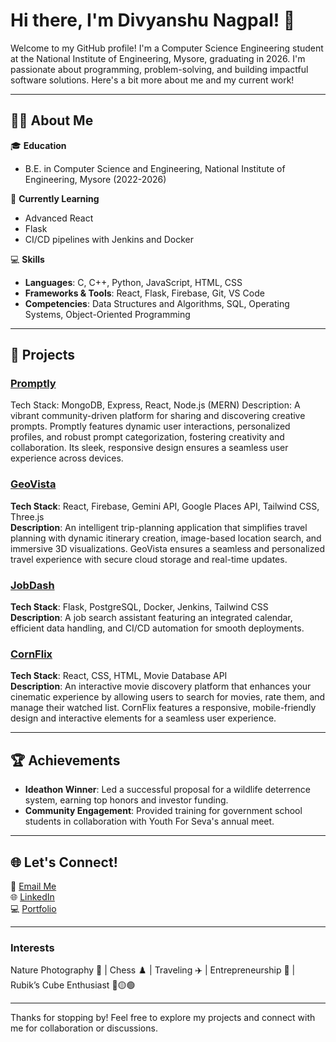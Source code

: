 # Hi there, I'm Divyanshu Nagpal! 👋

Welcome to my GitHub profile! I'm a Computer Science Engineering student at the National Institute of Engineering, Mysore, graduating in 2026. I'm passionate about programming, problem-solving, and building impactful software solutions. Here's a bit more about me and my current work!

---

## 👨‍💻 About Me

🎓 **Education**  
- B.E. in Computer Science and Engineering, National Institute of Engineering, Mysore (2022-2026)  

🌱 **Currently Learning**  
- Advanced React  
- Flask  
- CI/CD pipelines with Jenkins and Docker  

💻 **Skills**  
- **Languages**: C, C++, Python, JavaScript, HTML, CSS  
- **Frameworks & Tools**: React, Flask, Firebase, Git, VS Code  
- **Competencies**: Data Structures and Algorithms, SQL, Operating Systems, Object-Oriented Programming  

---

## 🚀 Projects


### [Promptly](https://github.com/divyanshu-nagpal/Promptly)  
Tech Stack: MongoDB, Express, React, Node.js (MERN)
Description: A vibrant community-driven platform for sharing and discovering creative prompts. Promptly features dynamic user interactions, personalized profiles, and robust prompt categorization, fostering creativity and collaboration. Its sleek, responsive design ensures a seamless user experience across devices.

### [GeoVista](https://github.com/divyanshu-nagpal/GeoVista)  
**Tech Stack**: React, Firebase, Gemini API, Google Places API, Tailwind CSS, Three.js  
**Description**: An intelligent trip-planning application that simplifies travel planning with dynamic itinerary creation, image-based location search, and immersive 3D visualizations. GeoVista ensures a seamless and personalized travel experience with secure cloud storage and real-time updates.

### [JobDash](https://github.com/divyanshu-nagpal/JobDash)  
**Tech Stack**: Flask, PostgreSQL, Docker, Jenkins, Tailwind CSS  
**Description**: A job search assistant featuring an integrated calendar, efficient data handling, and CI/CD automation for smooth deployments.  

### [CornFlix](https://github.com/divyanshu-nagpal/CornFlix)  
**Tech Stack**: React, CSS, HTML, Movie Database API  
**Description**: An interactive movie discovery platform that enhances your cinematic experience by allowing users to search for movies, rate them, and manage their watched list. CornFlix features a responsive, mobile-friendly design and interactive elements for a seamless user experience.

---

## 🏆 Achievements

- **Ideathon Winner**: Led a successful proposal for a wildlife deterrence system, earning top honors and investor funding.  
- **Community Engagement**: Provided training for government school students in collaboration with Youth For Seva's annual meet.  

---

## 🌐 Let's Connect!

📧 [Email Me](mailto:divyanshunagpal01@gmail.com)  
🌐 [LinkedIn](https://www.linkedin.com/in/divyanshu-nagpal-690a2b258/)  
💻 [Portfolio](https://github.com/divyanshunagpal)  

---

### Interests  
Nature Photography 🌿 | Chess ♟️ | Traveling ✈️ | Entrepreneurship 💼 | Rubik’s Cube Enthusiast 🔴🟡🟢  

---

Thanks for stopping by! Feel free to explore my projects and connect with me for collaboration or discussions.
